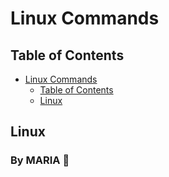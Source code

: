 # Linux Commands

## Table of Contents

- [Linux Commands](#linux-commands)
    - [Table of Contents](#table-of-contents)
    - [Linux](#linux)


## Linux


### By **MARIA 🖤**